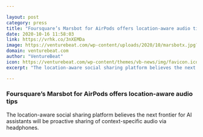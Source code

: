 ```yaml
---

layout: post
category: press
title: "Foursquare’s Marsbot for AirPods offers location-aware audio tips"
date: 2020-10-16 11:58:03
link: https://vrhk.co/3nXEMDa
image: https://venturebeat.com/wp-content/uploads/2020/10/marsbotx.jpg?w=1200&strip=all
domain: venturebeat.com
author: "VentureBeat"
icon: https://venturebeat.com/wp-content/themes/vb-news/img/favicon.ico
excerpt: "The location-aware social sharing platform believes the next frontier for AI assistants will be proactive sharing of context-specific audio via headphones."

---
```


### Foursquare’s Marsbot for AirPods offers location-aware audio tips

The location-aware social sharing platform believes the next frontier for AI assistants will be proactive sharing of context-specific audio via headphones.